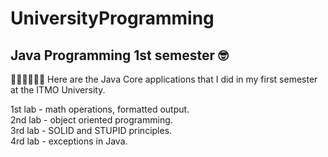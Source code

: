 # UniversityProgramming
<h2>Java Programming 1st semester 🤓 </h2>

👨🏽‍💻👨🏽‍🏫 Here are the Java Core applications that I did in my first semester at the ITMO University.

1st lab - math operations, formatted output.<br>
2nd lab - object oriented programming.<br>
3rd lab - SOLID and STUPID principles.<br>
4rd lab - exceptions in Java.
